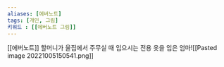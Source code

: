 ```yaml
---
aliases: [에버노트]
tags: [개인, 그림]
키워드 : [[에버노트 그림]]
---
```

[[에버노트]]
할머니가 울집에서 주무실 때 입으시는 전용 옷을 입은 엄마![[Pasted image 20221005150541.png]]
